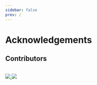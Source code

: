 ```yaml
---
sidebar: false
prev: /
---
```


# Acknowledgements

## Contributors

<br>

<div class="avatar-container">
<a href="https://github.com/FyisFe">
    <img src="https://github.com/FyisFe.png" class="avatar">
</a>

<a href="https://github.com/buyeah1109">
    <img src="https://github.com/buyeah1109.png" class="avatar">
</a>
</div>
